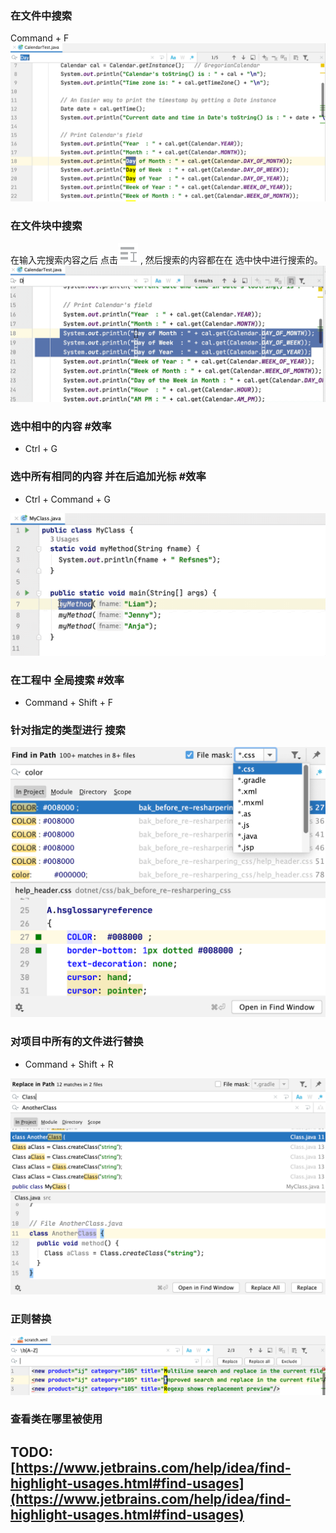 ### 在文件中搜索
Command + F<br />![image.png](./images/search-replace-idea/5efa488341507af7bcc72753e0e6a0db.png)

### 在文件块中搜索
在输入完搜索内容之后 点击![](./images/search-replace-idea/2bbe1f50c195df393dda75e2a4a0680d.svg) , 然后搜索的内容都在在 选中快中进行搜索的。<br />![b797e406-4b22-474b-82a3-812d647ce4b0.gif](./images/search-replace-idea/8bd1ca2a36419cebaade423b9770d7a4.gif)

### 选中相中的内容 #效率

- Ctrl + G

### 选中所有相同的内容 并在后追加光标 #效率

- Ctrl + Command + G

![3025ca10-de93-49e6-8c56-49f2ec498ff6.gif](./images/search-replace-idea/c27edfe446b5aecbb2790b94afe6b569.gif)


### 在工程中 全局搜索  #效率

- Command + Shift + F

### 针对指定的类型进行 搜索
![image.png](./images/search-replace-idea/31bd1b84497a46a05039a1e47d757360.png)

### 对项目中所有的文件进行替换

- Command + Shift + R

![image.png](./images/search-replace-idea/4501254c44cf686199e65adf86d28a61.png)


### 正则替换
![image.png](./images/search-replace-idea/ccdb04d86e1ecd99a9d6dc56c67f21d9.png)

### 查看类在哪里被使用
## TODO: [https://www.jetbrains.com/help/idea/find-highlight-usages.html#find-usages](https://www.jetbrains.com/help/idea/find-highlight-usages.html#find-usages)